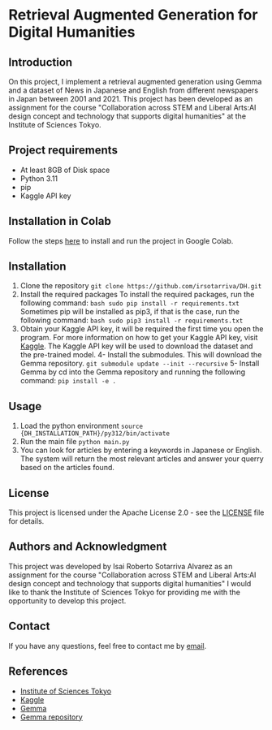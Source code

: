 # Retrieval Augmented Generation for Digital Humanities

## Introduction

On this project, I implement a retrieval augmented generation using Gemma and a dataset of News in Japanese and English from different newspapers in Japan between 2001 and 2021.
This project has been developed as an assignment for the course "Collaboration across STEM and Liberal Arts:AI design concept and technology that supports digital humanities" at the Institute of Sciences Tokyo.

## Project requirements

- At least 8GB of Disk space
- Python 3.11
- pip
- Kaggle API key

## Installation in Colab

Follow the steps [here](collab_install.ipynb) to install and run the project in Google Colab.

## Installation

1. Clone the repository
``` git clone https://github.com/irsotarriva/DH.git ```
2. Install the required packages
To install the required packages, run the following command:
```bash sudo pip install -r requirements.txt```
Sometimes pip will be installed as pip3, if that is the case, run the following command:
```bash sudo pip3 install -r requirements.txt```
3. Obtain your Kaggle API key, it will be required the  first time you open the program. For more information on how to get your Kaggle API key, visit [Kaggle](https://www.kaggle.com/docs/api). The Kaggle API key will be used to download the dataset and the pre-trained model.
4- Install the submodules. This will download the Gemma repository.
```git submodule update --init --recursive```
5- Install Gemma by cd into the Gemma repository and running the following command:
``` pip install -e . ```

## Usage

1. Load the python environment
``` source {DH_INSTALLATION_PATH}/py312/bin/activate ```
2. Run the main file
``` python main.py ```
3. You can look for articles by entering a keywords in Japanese or English. The system will return the most relevant articles and answer your querry based on the articles found.

## License

This project is licensed under the Apache License 2.0 - see the [LICENSE](LICENSE) file for details.

## Authors and Acknowledgment

This project was developed by Isai Roberto Sotarriva Alvarez as an assignment for the course "Collaboration across STEM and Liberal Arts:AI design concept and technology that supports digital humanities"
I would like to thank the Institute of Sciences Tokyo for providing me with the opportunity to develop this project.

## Contact

If you have any questions, feel free to contact me by [email](mailto:sotarriva.i.aa@m.titech.ac.jp).

## References

- [Institute of Sciences Tokyo](https://www.titech.ac.jp)
- [Kaggle](https://www.kaggle.com)
- [Gemma](https://ai.google.dev/gemma)
- [Gemma repository](https://github.com/google/gemma_pytorch?tab=readme-ov-file)
